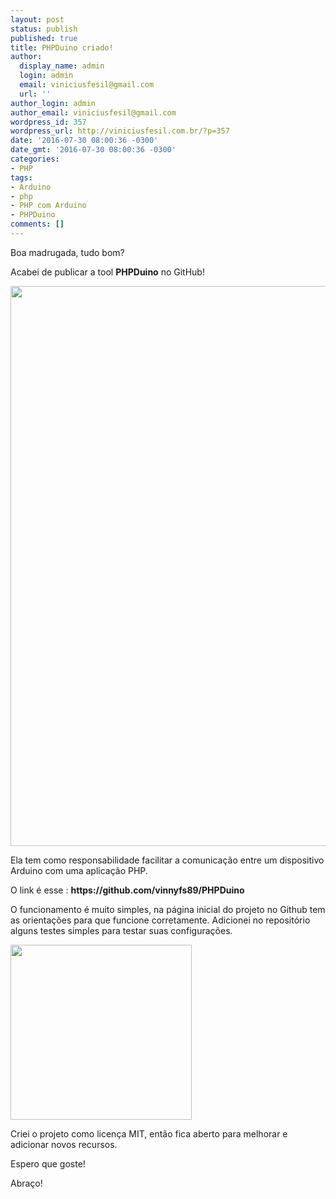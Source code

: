 ```yaml
---
layout: post
status: publish
published: true
title: PHPDuino criado!
author:
  display_name: admin
  login: admin
  email: viniciusfesil@gmail.com
  url: ''
author_login: admin
author_email: viniciusfesil@gmail.com
wordpress_id: 357
wordpress_url: http://viniciusfesil.com.br/?p=357
date: '2016-07-30 08:00:36 -0300'
date_gmt: '2016-07-30 08:00:36 -0300'
categories:
- PHP
tags:
- Arduino
- php
- PHP com Arduino
- PHPDuino
comments: []
---
```

<p>Boa madrugada, tudo bom?</p>
<p>Acabei de publicar a tool <strong>PHPDuino</strong> no GitHub!</p>
<p><img class="" src="http://ericsteinborn.com/github-for-cats/img/ironcat.png" alt="" width="896" height="896" /></p>
<p>Ela tem como responsabilidade facilitar a comunica&ccedil;&atilde;o entre um dispositivo Arduino com uma aplica&ccedil;&atilde;o PHP.</p>
<p>O link &eacute; esse : <strong>https://github.com/vinnyfs89/PHPDuino</strong></p>
<p>O funcionamento &eacute; muito simples, na p&aacute;gina inicial do projeto no Github tem as orienta&ccedil;&otilde;es para que funcione corretamente. Adicionei no reposit&oacute;rio alguns testes simples para testar suas configura&ccedil;&otilde;es.</p>
<p><img class="aligncenter" src="https://dwa5x7aod66zk.cloudfront.net/assets/labtocat-be5eee0434960a8f73e54910df8e87b8a5a3b2d651c0b301670c04a9cc26a70f.png" alt="" width="290" height="280" /></p>
<p>Criei o projeto como licen&ccedil;a MIT, ent&atilde;o fica aberto para&nbsp;melhorar e adicionar novos recursos.</p>
<p>Espero que goste!</p>
<p>Abra&ccedil;o!</p>
